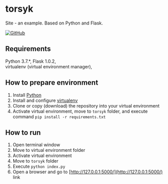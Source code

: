 # torsyk

Site - an example. Based on Python and Flask.

 [![GitHub](https://img.shields.io/github/license/mashape/apistatus.svg)](https://github.com/BurhanH/torsyk/blob/master/LICENSE)

## Requirements
Python 3.7.\*, Flask 1.0.2, <br> 
virtualenv (virtual environment manager), <br>

## How to prepare environment
1) Install [Python](https://www.python.org/downloads/)
2) Install and configure [virtualenv](https://packaging.python.org/guides/installing-using-pip-and-virtualenv/)
3) Clone or copy (download) the repository into your virtual environment
4) Activate virtual environment, move to `torsyk` folder, and execute command `pip install -r requirements.txt`

## How to run
1) Open terminal window
2) Move to virtual environment folder
3) Activate virtual environment 
4) Move to `torsyk` folder
5) Execute `python index.py`
6) Open a browser and go to [http://127.0.0.1:5000/](http://127.0.0.1:5000/) link